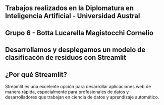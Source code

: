 
## Trabajos realizados en la Diplomatura en Inteligencia Artificial - Universidad Austral

## Grupo 6 - Botta Lucarella Magistocchi Cornelio

## Desarrollamos y desplegamos un modelo de clasificacón de residuos con Streamlit

## ¿Por qué Streamlit?
Streamlit es una excelente opción para desarrollar aplicaciones web de manera rápida, especialmente para profesionales de datos y desarrolladores que trabajan en ciencia de datos y aprendizaje automático.



